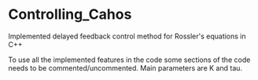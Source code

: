 # Controlling_Cahos
Implemented delayed feedback control method for Rossler's equations in C++

To use all the implemented features in the code some sections of the code needs to be commented/uncommented. Main parameters are K and tau.
